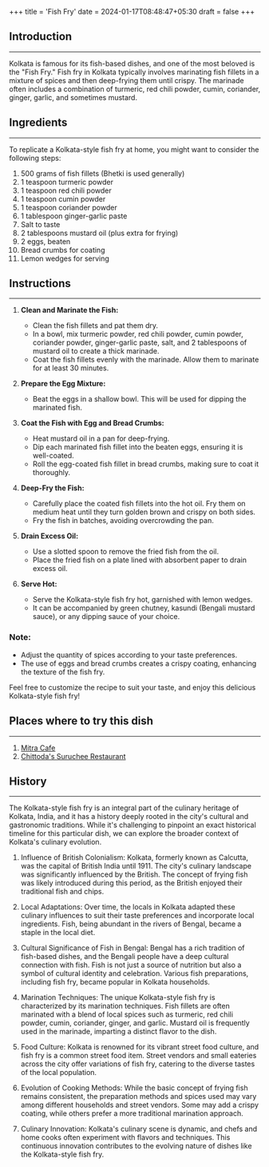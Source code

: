 +++
title = 'Fish Fry'
date = 2024-01-17T08:48:47+05:30
draft = false
+++

## Introduction

---

Kolkata is famous for its fish-based dishes, and one of the most beloved is the "Fish Fry." Fish fry in Kolkata typically involves marinating fish fillets in a mixture of spices and then deep-frying them until crispy. The marinade often includes a combination of turmeric, red chili powder, cumin, coriander, ginger, garlic, and sometimes mustard.

## Ingredients

---

To replicate a Kolkata-style fish fry at home, you might want to consider the following steps:

1. 500 grams of fish fillets (Bhetki is used generally)
2. 1 teaspoon turmeric powder
3. 1 teaspoon red chili powder
4. 1 teaspoon cumin powder
5. 1 teaspoon coriander powder
6. 1 tablespoon ginger-garlic paste
7. Salt to taste
8. 2 tablespoons mustard oil (plus extra for frying)
9. 2 eggs, beaten
10. Bread crumbs for coating
11. Lemon wedges for serving

## Instructions

---

1. **Clean and Marinate the Fish:**

   - Clean the fish fillets and pat them dry.
   - In a bowl, mix turmeric powder, red chili powder, cumin powder, coriander powder, ginger-garlic paste, salt, and 2 tablespoons of mustard oil to create a thick marinade.
   - Coat the fish fillets evenly with the marinade. Allow them to marinate for at least 30 minutes.

2. **Prepare the Egg Mixture:**

   - Beat the eggs in a shallow bowl. This will be used for dipping the marinated fish.

3. **Coat the Fish with Egg and Bread Crumbs:**

   - Heat mustard oil in a pan for deep-frying.
   - Dip each marinated fish fillet into the beaten eggs, ensuring it is well-coated.
   - Roll the egg-coated fish fillet in bread crumbs, making sure to coat it thoroughly.

4. **Deep-Fry the Fish:**

   - Carefully place the coated fish fillets into the hot oil. Fry them on medium heat until they turn golden brown and crispy on both sides.
   - Fry the fish in batches, avoiding overcrowding the pan.

5. **Drain Excess Oil:**

   - Use a slotted spoon to remove the fried fish from the oil.
   - Place the fried fish on a plate lined with absorbent paper to drain excess oil.

6. **Serve Hot:**
   - Serve the Kolkata-style fish fry hot, garnished with lemon wedges.
   - It can be accompanied by green chutney, kasundi (Bengali mustard sauce), or any dipping sauce of your choice.

### Note:

- Adjust the quantity of spices according to your taste preferences.
- The use of eggs and bread crumbs creates a crispy coating, enhancing the texture of the fish fry.

Feel free to customize the recipe to suit your taste, and enjoy this delicious Kolkata-style fish fry!

## Places where to try this dish

---

1. [Mitra Cafe](https://maps.app.goo.gl/qFZp5NXG7jwSdRfw5)
2. [Chittoda's Suruchee Restaurant](https://maps.app.goo.gl/RDkRDuWyZrJqf45j9)

## History

---

The Kolkata-style fish fry is an integral part of the culinary heritage of Kolkata, India, and it has a history deeply rooted in the city's cultural and gastronomic traditions. While it's challenging to pinpoint an exact historical timeline for this particular dish, we can explore the broader context of Kolkata's culinary evolution.

1. Influence of British Colonialism: Kolkata, formerly known as Calcutta, was the capital of British India until 1911. The city's culinary landscape was significantly influenced by the British. The concept of frying fish was likely introduced during this period, as the British enjoyed their traditional fish and chips.

2. Local Adaptations: Over time, the locals in Kolkata adapted these culinary influences to suit their taste preferences and incorporate local ingredients. Fish, being abundant in the rivers of Bengal, became a staple in the local diet.

3. Cultural Significance of Fish in Bengal: Bengal has a rich tradition of fish-based dishes, and the Bengali people have a deep cultural connection with fish. Fish is not just a source of nutrition but also a symbol of cultural identity and celebration. Various fish preparations, including fish fry, became popular in Kolkata households.

4. Marination Techniques: The unique Kolkata-style fish fry is characterized by its marination techniques. Fish fillets are often marinated with a blend of local spices such as turmeric, red chili powder, cumin, coriander, ginger, and garlic. Mustard oil is frequently used in the marinade, imparting a distinct flavor to the dish.

5. Food Culture: Kolkata is renowned for its vibrant street food culture, and fish fry is a common street food item. Street vendors and small eateries across the city offer variations of fish fry, catering to the diverse tastes of the local population.

6. Evolution of Cooking Methods: While the basic concept of frying fish remains consistent, the preparation methods and spices used may vary among different households and street vendors. Some may add a crispy coating, while others prefer a more traditional marination approach.

7. Culinary Innovation: Kolkata's culinary scene is dynamic, and chefs and home cooks often experiment with flavors and techniques. This continuous innovation contributes to the evolving nature of dishes like the Kolkata-style fish fry.
